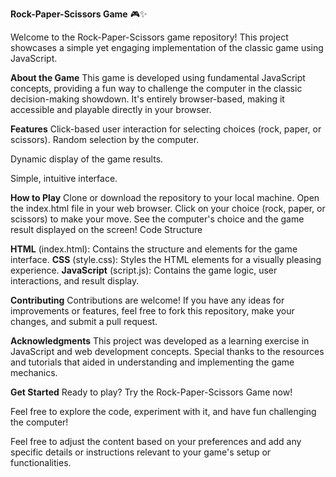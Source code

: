 **Rock-Paper-Scissors Game** 🎮✨


Welcome to the Rock-Paper-Scissors game repository! This project showcases a simple yet engaging implementation of the classic game using JavaScript.

**About the Game**
This game is developed using fundamental JavaScript concepts, providing a fun way to challenge the computer in the classic decision-making showdown. It's entirely browser-based, making it accessible and playable directly in your browser.


**Features**
Click-based user interaction for selecting choices (rock, paper, or scissors).
Random selection by the computer.

Dynamic display of the game results.

Simple, intuitive interface.

**How to Play**
Clone or download the repository to your local machine.
Open the index.html file in your web browser.
Click on your choice (rock, paper, or scissors) to make your move.
See the computer's choice and the game result displayed on the screen!
Code Structure

**HTML** (index.html): Contains the structure and elements for the game interface.
**CSS** (style.css): Styles the HTML elements for a visually pleasing experience.
**JavaScript** (script.js): Contains the game logic, user interactions, and result display.

**Contributing**
Contributions are welcome! If you have any ideas for improvements or features, feel free to fork this repository, make your changes, and submit a pull request.

**Acknowledgments**
This project was developed as a learning exercise in JavaScript and web development concepts. Special thanks to the resources and tutorials that aided in understanding and implementing the game mechanics.

**Get Started**
Ready to play? Try the Rock-Paper-Scissors Game now!

Feel free to explore the code, experiment with it, and have fun challenging the computer!

Feel free to adjust the content based on your preferences and add any specific details or instructions relevant to your game's setup or functionalities.






